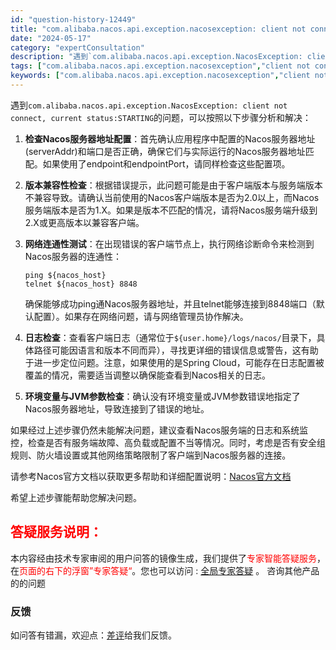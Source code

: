 ```yaml
---
id: "question-history-12449"
title: "com.alibaba.nacos.api.exception.nacosexception: client not connect,current status:STARTING nacos-opensource"
date: "2024-05-17"
category: "expertConsultation"
description: "遇到`com.alibaba.nacos.api.exception.NacosException: client not connect, current status:STARTING`的问题，可以按照以下步骤分析和解决：1. **检查Nacos服务器地址配置**：首先确认应用程序中配置的Nac"
tags: ["com.alibaba.nacos.api.exception.nacosexception","client not connect","current status:STARTING"]
keywords: ["com.alibaba.nacos.api.exception.nacosexception","client not connect","current status:STARTING"]
---
```


遇到`com.alibaba.nacos.api.exception.NacosException: client not connect, current status:STARTING`的问题，可以按照以下步骤分析和解决：

1. **检查Nacos服务器地址配置**：首先确认应用程序中配置的Nacos服务器地址(serverAddr)和端口是否正确，确保它们与实际运行的Nacos服务器地址匹配。如果使用了endpoint和endpointPort，请同样检查这些配置项。

2. **版本兼容性检查**：根据错误提示，此问题可能是由于客户端版本与服务端版本不兼容导致。请确认当前使用的Nacos客户端版本是否为2.0以上，而Nacos服务端版本是否为1.X。如果是版本不匹配的情况，请将Nacos服务端升级到2.X或更高版本以兼容客户端。

3. **网络连通性测试**：在出现错误的客户端节点上，执行网络诊断命令来检测到Nacos服务器的连通性：
   ```shell
   ping ${nacos_host}
   telnet ${nacos_host} 8848
   ```
   确保能够成功ping通Nacos服务器地址，并且telnet能够连接到8848端口（默认配置）。如果存在网络问题，请与网络管理员协作解决。

4. **日志检查**：查看客户端日志（通常位于`${user.home}/logs/nacos/`目录下，具体路径可能因语言和版本不同而异），寻找更详细的错误信息或警告，这有助于进一步定位问题。注意，如果使用的是Spring Cloud，可能存在日志配置被覆盖的情况，需要适当调整以确保能查看到Nacos相关的日志。

5. **环境变量与JVM参数检查**：确认没有环境变量或JVM参数错误地指定了Nacos服务器地址，导致连接到了错误的地址。

如果经过上述步骤仍然未能解决问题，建议查看Nacos服务端的日志和系统监控，检查是否有服务端故障、高负载或配置不当等情况。同时，考虑是否有安全组规则、防火墙设置或其他网络策略限制了客户端到Nacos服务器的连接。

请参考Nacos官方文档以获取更多帮助和详细配置说明：[Nacos官方文档](https://nacos.io/zh-cn/docs/)

希望上述步骤能帮助您解决问题。
## <font color="#FF0000">答疑服务说明：</font> 

本内容经由技术专家审阅的用户问答的镜像生成，我们提供了<font color="#FF0000">专家智能答疑服务</font>，在<font color="#FF0000">页面的右下的浮窗”专家答疑“</font>。您也可以访问 : [全局专家答疑](https://opensource.alibaba.com/chatBot) 。 咨询其他产品的的问题

### 反馈
如问答有错漏，欢迎点：[差评](https://ai.nacos.io/user/feedbackByEnhancerGradePOJOID?enhancerGradePOJOId=13833)给我们反馈。
